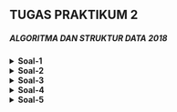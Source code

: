 ## TUGAS PRAKTIKUM 2
##### ALGORITMA DAN STRUKTUR DATA 2018

<details>
  <summary>
    <b>Soal-1</b>
  </summary>
  <p align="center">
    Time Limit = 1s
  </p>
  
  <p align="center">
    Memory Limit = 32MB
  </p>
  
1. Lengkapilah kode program penukaran dua nilai berikut.
  
  ```c++
  #include <iostream>
  using namespace std;
  void swap(int* x, int* y){
    int ..(a).. = *x;
    ..(b).. = *y;
    ..(c).. = ..(d)..;
  }
  int main(){
    int a, b;
    cin >> a >> b;
    swap(..(e)..);
    cout << ..(f)..;
  }
  ```
  #### Sampel output
|           Input        |          Ouput         |
| :--------------------: | :--------------------: |
| 45   35                |  35   45                 |

  
</details>

<details>
  <summary>
    <b>Soal-2</b>
  </summary>
  <p align="center">
    Time Limit = 1s
  </p>
  
  <p align="center">
    Memory Limit = 32MB
  </p>
  
2. Dengan menggunakan pointer dan rekursif, buatlah sebuah program yang menerima inputdua bilangan X dan Y, dan menampilkan hasil X^Y
  
  #### Sampel output
|           Input        |          Ouput         |
| :--------------------: | :--------------------: |
| 3 3                      | 27             |
| 4 2                      | 16             |
  
</details>

<details>
  <summary>
    <b>Soal-3</b>
  </summary>
  <p align="center">
    Time Limit = 1s
  </p>
  
  <p align="center">
    Memory Limit = 32MB
  </p>
  
3. n2 adalah hasil dari penjumlahan bilangan ganjil dari 1 sampai bilangan ke-n. Dengan menggunakan pointer dan rekusif buatlah sebuah program yang menampilkan bilangan penyusun n2
  
  #### Sampel output
|           Input        |          Ouput         |
| :--------------------: | :--------------------: |
| 64                      |  1+3+5+7+9+11+13+15 = 8^2           |
| 9                      |  1+3+5 = 3^2           |
  
</details>

<details>
  <summary>
    <b>Soal-4</b>
  </summary>
  <p align="center">
    Time Limit = 1s
  </p>
  
  <p align="center">
    Memory Limit = 32MB
  </p>
  
4. Dengan menggunakan pointer dan rekursif, buatlah sebuah program yang menerima masukan N buah bilangan, lalu menentukan apakah bilangan tersebut apakah bilangan prima atau komposit.
  
  #### Sampel output
| Input  |          Ouput         |
| :----: | :--------------------: |
| 5 <br> 3 4 7 12 23   |  Prima <br> Komposit <br> Prima <br> Komposit <br> Prima| 
  
</details>

<details>
  <summary>
    <b>Soal-5</b>
  </summary>
  <p align="center">
    Time Limit = 1s
  </p>
  
  <p align="center">
    Memory Limit = 32MB
  </p>
  
5. Lengkapilah kode program berikut yang melakukan pengurutan N buah bilangan seperti pada contoh kasus di bawah ini.

```c++
#include <iostream>
using namespace std;
void balik (int ..(a)..){
  if(..(b)..){
    *A = *A * 10;
  } else {
    ..(c).. = (*A%10) * 10 + *A/10;
  }
}

void Urut (int a[], int ..(d)..){
/*gunakan algoritma sorting*/
..(e)..

}
int main (){
  int N;
  cin >> N;
  int X[N], i=0;
  while (i < N){
    cin >> X[i];
    balik(..(f)..);
    i++;
  }
  Urut(X, N);
  i=0;
  while (i < N){
    balik(..(g)..);
    cout << X[i] <<" ";
    i++;
  }
  return 0;
}
```
  
  #### Sampel output
|           Input         |          Ouput         |
| :---------------------: | :--------------------: |
| 10 <br> 1 11 12 2 13 23 31 62 71 81 |  1 11 31 71 81 2 12 62 13 23  |
  
</details>




